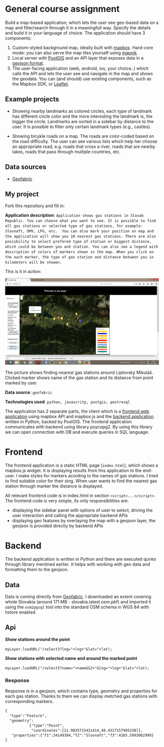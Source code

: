 # General course assignment

Build a map-based application, which lets the user see geo-based data on a map and filter/search through it in a meaningfull way. Specify the details and build it in your language of choice. The application should have 3 components:

1. Custom-styled background map, ideally built with [mapbox](http://mapbox.com). Hard-core mode: you can also serve the map tiles yourself using [mapnik](http://mapnik.org/).
2. Local server with [PostGIS](http://postgis.net/) and an API layer that exposes data in a [geojson format](http://geojson.org/).
3. The user-facing application (web, android, ios, your choice..) which calls the API and lets the user see and navigate in the map and shows the geodata. You can (and should) use existing components, such as the Mapbox SDK, or [Leaflet](http://leafletjs.com/).

## Example projects

- Showing nearby landmarks as colored circles, each type of landmark has different circle color and the more interesting the landmark is, the bigger the circle. Landmarks are sorted in a sidebar by distance to the user. It is possible to filter only certain landmark types (e.g., castles).

- Showing bicykle roads on a map. The roads are color-coded based on the road difficulty. The user can see various lists which help her choose an appropriate road, e.g. roads that cross a river, roads that are nearby lakes, roads that pass through multiple countries, etc.

## Data sources

- [Geofabric](http://download.geofabrik.de/)

## My project

Fork this repository and fill in:

**Application description**: `Application shows gas stations in Slovak Republic. You can choose what you want to see. It is possible to find all gas stations or selected type of gas stations, for example: Slovnaft, OMV, LPG, etc. 
You can also mark your position on map and the application will show you 10 nearest gas stations. There are also possibility to select prefered type of station or biggest distance, which could be between you and station. You can also see a legend with description of colors of markers shown in the map. When you click on the each marker, the type of gas station and distance between you in kilometers will be showen.`

This is it in action:

![Screenshot](nahladPDT.png)

The picture shows finding nearest gas stations around Liptovský Mikuláš. Clicked marker shows name of the gas station and its distance from point marked by user.

**Data source**: `geofabric`

**Technologies used**: `python, javascritp, postgis, postresql`


The application has 2 separate parts, the client which is a [frontend web application](#frontend) using mapbox API and mapbox.js and the [backend application](#backend) written in Python, backed by PostGIS. The frontend application communicates with backend using library psycopg2. By using this library we can open connection with DB and execute queries in SQL language.

# Frontend

The frontend application is a static HTML page (`index.html`), which shows a mapbox.js widget. It is displaying results from this application to the end-user. I make styles for markers acording to the names of gas stations. I tried to find suitable color for their sing. When user wants to find the nearest gas station through marker the distance is displayed. 

All relevant frontend code is in index.html in section `<script>...</script>`. The frontend code is very simple, its only responsibilities are:
- displaying the sidebar panel with options of user to select, driving the user interaction and calling the appropriate backend APIs
- displaying geo features by overlaying the map with a geojson layer, the geojson is provided directly by backend APIs

# Backend

The backend application is written in Python and there are executed quries through library mentined earlier. It helps with working with geo data and formatting them to the geojson.

## Data

Data is coming directly from [Geofabric](http://download.geofabrik.de/). I downloaded an extent covering whole Slovakia (around 171 MB - slovakia.latest.osm.pbf) and imported it using the `osm2pgsql` tool into the standard OSM schema in WGS 84 with hstore enabled.

## Api

**Show stations around the point**

`myLayer.loadURL("/select3?lng="+lng+"&lat="+lat);`

**Show stations with selected name and around the marked point**

`myLayer.loadURL("/select5?name="+nameGS2+"&lng="+lng+"&lat="+lat);`

### Response

Response is in a geojson, which contains type, geometry and properties for each gas station. Thanks to them we can display metched gas stations with corresponding markers.
```
{
  "type":"Feature",
  "geometry":
           {"type":"Point",
            "coordinates":[21.9835715431414,48.4317157985238]},
   "properties":{"f1":34149384,"f2":"Slovnaft","f3":4165.5993062999}
}
```

